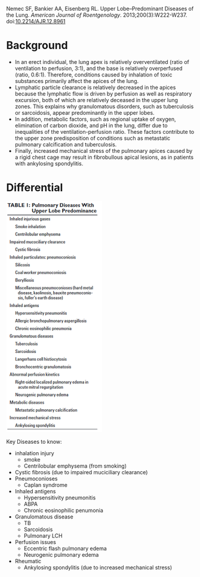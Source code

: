 Nemec SF, Bankier AA, Eisenberg RL. Upper Lobe–Predominant Diseases of the Lung. _American Journal of Roentgenology_. 2013;200(3):W222-W237. doi:[10.2214/AJR.12.8961](https://doi.org/10.2214/AJR.12.8961)

# Background
- In an erect individual, the lung apex is relatively overventilated (ratio of ventilation to perfusion, 3:1), and the base is relatively overperfused (ratio, 0.6:1). Therefore, conditions caused by inhalation of toxic substances primarily affect the apices of the lung.
- Lymphatic particle clearance is relatively decreased in the apices because the lymphatic flow is driven by perfusion as well as respiratory excursion, both of which are relatively deceased in the upper lung zones. This explains why granulomatous disorders, such as tuberculosis or sarcoidosis, appear predominantly in the upper lobes.
- In addition, metabolic factors, such as regional uptake of oxygen, elimination of carbon dioxide, and pH in the lung, differ due to inequalities of the ventilation-perfusion ratio. These factors contribute to the upper zone predisposition of conditions such as metastatic pulmonary calcification and tuberculosis.
- Finally, increased mechanical stress of the pulmonary apices caused by a rigid chest cage may result in fibrobullous apical lesions, as in patients with ankylosing spondylitis.

# Differential
![](_attachments/Pasted%20image%2020221120151534.png)

Key Diseases to know:
- inhalation injury
	- smoke
	- Centrilobular emphysema (from smoking)
- Cystic fibrosis (due to impaired muciciliary clearance)
- Pneumoconioses
	- Caplan syndrome
- Inhaled antigens
	- Hypersensitivity pneumonitis
	- ABPA
	- Chronic eosinophilic penumonia
- Granulomatous disease
	- TB
	- Sarcoidosis
	- Pulmonary LCH
- Perfusion issues
	- Eccentric flash pulmonary edema
	- Neurogenic pulmonary edema
- Rheumatic
	- Ankylosing spondylitis (due to increased mechanical stress)